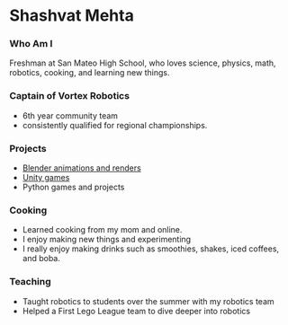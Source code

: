 # Shashvat Mehta

### Who Am I
Freshman at San Mateo High School, who loves science, physics, math, robotics, cooking, and learning new things.

### Captain of Vortex Robotics
- 6th year community team
- consistently qualified for regional championships.

### Projects
- [Blender animations and renders](https://www.youtube.com/channel/UCPU6GLAtev9HTFHjn89MwdA)
- [Unity games](https://shashcodes.itch.io/rocky-road)
- Python games and projects

### Cooking
- Learned cooking from my mom and online.
- I enjoy making new things and experimenting
- I really enjoy making drinks such as smoothies, shakes, iced coffees, and boba.
  
### Teaching
- Taught robotics to students over the summer with my robotics team
- Helped a First Lego League team to dive deeper into robotics
